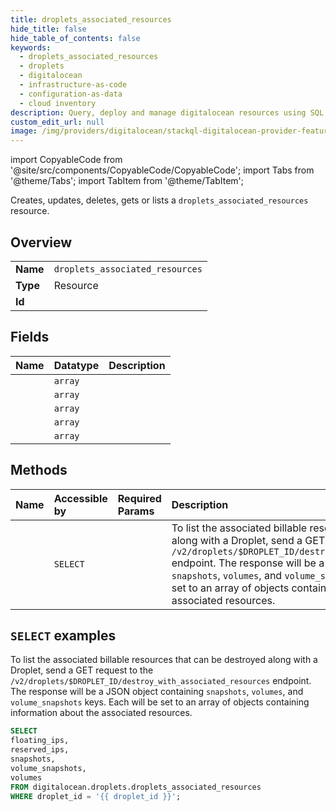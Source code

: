 ```yaml
---
title: droplets_associated_resources
hide_title: false
hide_table_of_contents: false
keywords:
  - droplets_associated_resources
  - droplets
  - digitalocean
  - infrastructure-as-code
  - configuration-as-data
  - cloud inventory
description: Query, deploy and manage digitalocean resources using SQL
custom_edit_url: null
image: /img/providers/digitalocean/stackql-digitalocean-provider-featured-image.png
---
```


import CopyableCode from '@site/src/components/CopyableCode/CopyableCode';
import Tabs from '@theme/Tabs';
import TabItem from '@theme/TabItem';

Creates, updates, deletes, gets or lists a <code>droplets_associated_resources</code> resource.

## Overview
<table><tbody>
<tr><td><b>Name</b></td><td><code>droplets_associated_resources</code></td></tr>
<tr><td><b>Type</b></td><td>Resource</td></tr>
<tr><td><b>Id</b></td><td><CopyableCode code="digitalocean.droplets.droplets_associated_resources" /></td></tr>
</tbody></table>

## Fields
| Name | Datatype | Description |
|:-----|:---------|:------------|
| <CopyableCode code="floating_ips" /> | `array` |  |
| <CopyableCode code="reserved_ips" /> | `array` |  |
| <CopyableCode code="snapshots" /> | `array` |  |
| <CopyableCode code="volume_snapshots" /> | `array` |  |
| <CopyableCode code="volumes" /> | `array` |  |

## Methods
| Name | Accessible by | Required Params | Description |
|:-----|:--------------|:----------------|:------------|
| <CopyableCode code="droplets_list_associated_resources" /> | `SELECT` | <CopyableCode code="droplet_id" /> | To list the associated billable resources that can be destroyed along with a Droplet, send a GET request to the `/v2/droplets/$DROPLET_ID/destroy_with_associated_resources` endpoint. The response will be a JSON object containing `snapshots`, `volumes`, and `volume_snapshots` keys. Each will be set to an array of objects containing information about the associated resources. |

## `SELECT` examples

To list the associated billable resources that can be destroyed along with a Droplet, send a GET request to the `/v2/droplets/$DROPLET_ID/destroy_with_associated_resources` endpoint. The response will be a JSON object containing `snapshots`, `volumes`, and `volume_snapshots` keys. Each will be set to an array of objects containing information about the associated resources.


```sql
SELECT
floating_ips,
reserved_ips,
snapshots,
volume_snapshots,
volumes
FROM digitalocean.droplets.droplets_associated_resources
WHERE droplet_id = '{{ droplet_id }}';
```